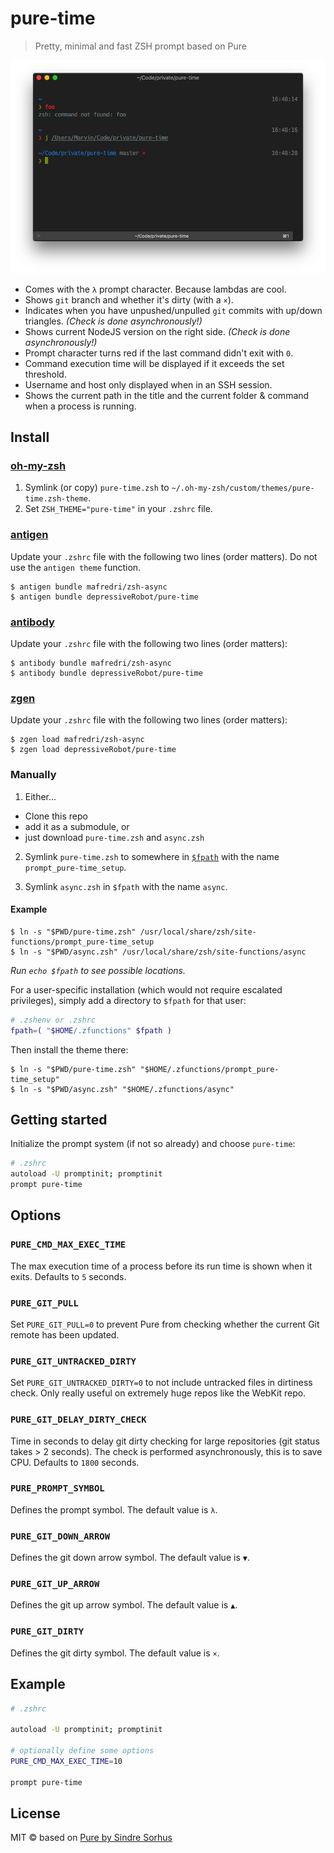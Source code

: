 # pure-time

> Pretty, minimal and fast ZSH prompt based on Pure

<img src="screenshot.png" width="768">

- Comes with the `λ` prompt character. Because lambdas are cool.
- Shows `git` branch and whether it's dirty (with a `×`).
- Indicates when you have unpushed/unpulled `git` commits with up/down triangles. *(Check is done asynchronously!)*
- Shows current NodeJS version on the right side. *(Check is done asynchronously!)*
- Prompt character turns red if the last command didn't exit with `0`.
- Command execution time will be displayed if it exceeds the set threshold.
- Username and host only displayed when in an SSH session.
- Shows the current path in the title and the current folder & command when a process is running.

## Install

### [oh-my-zsh](https://github.com/robbyrussell/oh-my-zsh)

1. Symlink (or copy) `pure-time.zsh` to `~/.oh-my-zsh/custom/themes/pure-time.zsh-theme`.
2. Set `ZSH_THEME="pure-time"` in your `.zshrc` file.

### [antigen](https://github.com/zsh-users/antigen)

Update your `.zshrc` file with the following two lines (order matters). Do not use the `antigen theme` function.

```console
$ antigen bundle mafredri/zsh-async
$ antigen bundle depressiveRobot/pure-time
```

### [antibody](https://github.com/getantibody/antibody)

Update your `.zshrc` file with the following two lines (order matters):

```console
$ antibody bundle mafredri/zsh-async
$ antibody bundle depressiveRobot/pure-time
```

### [zgen](https://github.com/tarjoilija/zgen)

Update your `.zshrc` file with the following two lines (order matters):

```console
$ zgen load mafredri/zsh-async
$ zgen load depressiveRobot/pure-time
```

### Manually

1. Either…
  - Clone this repo
  - add it as a submodule, or
  - just download `pure-time.zsh` and `async.zsh`

2. Symlink `pure-time.zsh` to somewhere in [`$fpath`](http://www.refining-linux.org/archives/46/ZSH-Gem-12-Autoloading-functions/) with the name `prompt_pure-time_setup`.

3. Symlink `async.zsh` in `$fpath` with the name `async`.

#### Example

```console
$ ln -s "$PWD/pure-time.zsh" /usr/local/share/zsh/site-functions/prompt_pure-time_setup
$ ln -s "$PWD/async.zsh" /usr/local/share/zsh/site-functions/async
```
*Run `echo $fpath` to see possible locations.*

For a user-specific installation (which would not require escalated privileges), simply add a directory to `$fpath` for that user:

```sh
# .zshenv or .zshrc
fpath=( "$HOME/.zfunctions" $fpath )
```

Then install the theme there:

```console
$ ln -s "$PWD/pure-time.zsh" "$HOME/.zfunctions/prompt_pure-time_setup"
$ ln -s "$PWD/async.zsh" "$HOME/.zfunctions/async"
```

## Getting started

Initialize the prompt system (if not so already) and choose `pure-time`:

```sh
# .zshrc
autoload -U promptinit; promptinit
prompt pure-time
```

## Options

### `PURE_CMD_MAX_EXEC_TIME`

The max execution time of a process before its run time is shown when it exits. Defaults to `5` seconds.

### `PURE_GIT_PULL`

Set `PURE_GIT_PULL=0` to prevent Pure from checking whether the current Git remote has been updated.

### `PURE_GIT_UNTRACKED_DIRTY`

Set `PURE_GIT_UNTRACKED_DIRTY=0` to not include untracked files in dirtiness check. Only really useful on extremely huge repos like the WebKit repo.

### `PURE_GIT_DELAY_DIRTY_CHECK`

Time in seconds to delay git dirty checking for large repositories (git status takes > 2 seconds). The check is performed asynchronously, this is to save CPU. Defaults to `1800` seconds.

### `PURE_PROMPT_SYMBOL`

Defines the prompt symbol. The default value is `λ`.

### `PURE_GIT_DOWN_ARROW`

Defines the git down arrow symbol. The default value is `▼`.

### `PURE_GIT_UP_ARROW`

Defines the git up arrow symbol. The default value is `▲`.

### `PURE_GIT_DIRTY`

Defines the git dirty symbol. The default value is `×`.

## Example

```sh
# .zshrc

autoload -U promptinit; promptinit

# optionally define some options
PURE_CMD_MAX_EXEC_TIME=10

prompt pure-time
```

## License

MIT © based on [Pure by Sindre Sorhus](https://github.com/sindresorhus/pure)
